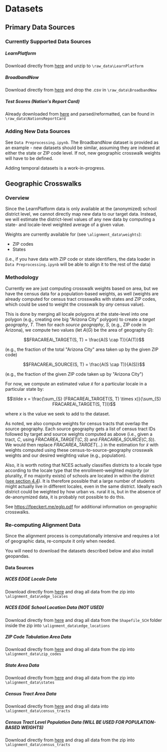 # Datasets

## Primary Data Sources

### Currently Supported Data Sources

##### LearnPlatform

Download directly from [here](https://www.kaggle.com/competitions/learnplatform-covid19-impact-on-digital-learning/data) and unzip to ```\raw_data\LearnPlatform```

##### BroadbandNow

Download directly from [here](https://github.com/BroadbandNow/Open-Data) and drop the .csv in ```\raw_data\BroadbandNow```

##### Test Scores (Nation's Report Card)

Already downloaded from [here](https://www.nationsreportcard.gov/) and parsed/reformatted, can be found in ```\raw_data\NationsReportCard```

### Adding New Data Sources

See ```Data Preprocessing.ipynb```. The BroadbandNow dataset is provided as an example - new datasets should be similar, assuming they are indexed at either the state or ZIP code level. If not, new geographic crosswalk weights will have to be defined.

Adding temporal datasets is a work-in-progress.

## Geographic Crosswalks

### Overview

Since the LearnPlatform data is only available at the (anonymized) school district level, we cannot directly map new data to our target data. 
Instead, we will estimate the district-level values of any new data by computing a state- and locale-level weighted average of a given value.

Weights are currently available for (see ```\alignment_data\weights```):
- ZIP codes
- States

(i.e., if you have data with ZIP code or state identifiers, the data loader in ```Data Preprocessing.ipynb``` will be able to align it to the rest of the data)

### Methodology

Currently we are just computing crosswalk weights based on area, but we have the census data for a population-based weights, as well (weights are already computed for census tract crosswalks with states and ZIP codes, which could be used to weight the crosswalk by _any_ census value).

This is done by merging all locale polygons at the state-level into one polygon (e.g., creating one big "Arizona City" polygon) to create a _target geography_, $T$. Then for each _source geography_, $S$, (e.g., ZIP code in Arizona), we compute two values (let $A(G)$ be the area of geography $G$):

$$FRACAREA\_TARGET(S, T) = \frac{A(S \cap T)}{A(T)}$$

(e.g., the fraction of the total "Arizona City" area taken up by the given ZIP code)

$$FRACAREA\_SOURCE(S, T) = \frac{A(S \cap T)}{A(S)}$$

(e.g., the fraction of the given ZIP code taken up by "Arizona City")

For now, we compute an estimated value $\tilde x$ for a particular locale in a particular state by:

$$\tilde x = \frac{\sum_{S} (FRACAREA\_TARGET(S, T) \times x)}{\sum_{S} FRACAREA\_TARGET(S, T))}$$

where $x$ is the value we seek to add to the dataset.

As noted, we also compute weights for census tracts that overlap the source geography. Each source geography gets a list of census tract IDs followed by target and source weights computed as above (i.e., given a tract, $C$, using $FRACAREA\_TARGET(C, S)$ and $FRACAREA\_SOURCE(C, S)$). We would then replace $FRACAREA\_TARGET(...)$ in the estimation for $\tilde x$ with weights computed using these census-to-source-geography crosswalk weights and our desired weighting value (e.g., population).

Also, it is worth noting that NCES actually classifies districts to a locale type according to the locale type that the enrollment-weighted _majority_ (or plurality, if no majority exists) of schools are located in within the district ([see section 4.4](https://files.eric.ed.gov/fulltext/ED577162.pdf)). It is therefore possible that a large number of students might actually live in different locales, even in the same district. 
Ideally each district could be weighted by how urban vs. rural it is, but in the absence of de-anonymized data, it is probably not possible to do this.

See https://fpeckert.me/eglp.pdf for additional information on geographic crosswalks.

### Re-computing Alignment Data

Since the alignment process is computationally intensive and requires a lot of geographic data, re-compute it only when needed.

You will need to download the datasets described below and also install geopandas.

#### Data Sources

##### NCES EDGE Locale Data

Download directly from [here](https://nces.ed.gov/programs/edge/data/EDGE_Locale21_US.zip) and drag all data from the zip into ```\alignment_data\edge_locales```

##### NCES EDGE School Location Data (NOT USED)

Download directly from [here](https://nces.ed.gov/programs/edge/data/EDGE_GEOCODE_PUBLICSCH_2021.zip) and drag all data from the ```Shapefile_SCH``` folder inside the zip into ```\alignment_data\edge_locations```

##### ZIP Code Tabulation Area Data

Download directly from [here](https://www2.census.gov/geo/tiger/TIGER2022/ZCTA520/tl_2022_us_zcta520.zip) and drag all data from the zip into ```\alignment_data\zip_codes```

##### State Area Data

Download directly from [here](https://www2.census.gov/geo/tiger/TIGER2022/STATE/tl_2022_us_state.zip) and drag all data from the zip into ```\alignment_data\states```

##### Census Tract Area Data

Download directly from [here](https://www2.census.gov/geo/tiger/TIGER2022/TRACT/) and drag all data into ```\alignment_data\census_tracts```

##### Census Tract Level Population Data (WILL BE USED FOR POPULATION-BASED WEIGHTS)

Download directly from [here](https://data.census.gov/cedsci/table?t=Population%20Total&g=0100000US%241400000&tid=ACSDT5Y2020.B01003) and drag all data from the zip into ```\alignment_data\census_tracts```

